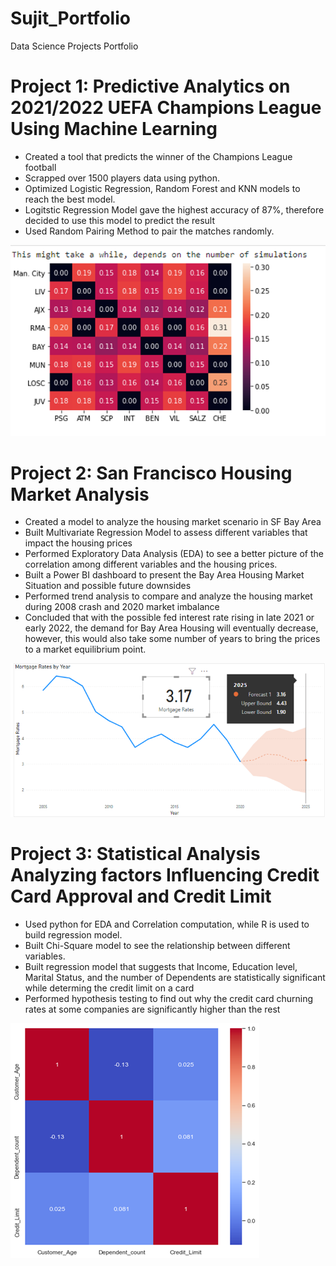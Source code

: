 # Sujit_Portfolio
Data Science Projects Portfolio


# Project 1: Predictive Analytics on 2021/2022 UEFA Champions League Using Machine Learning
  - Created a tool that predicts the winner of the Champions League football
  - Scrapped over 1500 players data using python.
  - Optimized Logistic Regression, Random Forest and KNN models to reach the best model. 
  - Logitstic Regression Model gave the highest accuracy of 87%, therefore decided to use this model to predict the result
  - Used Random Pairing Method to pair the matches randomly.
  
  
 ![](https://github.com/adhikarisujit01/Sujit_Portfolio/blob/main/images/soccer%20eda.png)


# Project 2: San Francisco Housing Market Analysis
  - Created a model to analyze the housing market scenario in SF Bay Area
  - Built Multivariate Regression Model to assess different variables that impact the housing prices
  - Performed Exploratory Data Analysis (EDA) to see a better picture of the correlation among different variables and the housing prices.
  - Built a Power BI dashboard to present the Bay Area Housing Market Situation and possible future downsides
  - Performed trend analysis to compare and analyze the housing market during 2008 crash and 2020 market imbalance
  - Concluded that with the possible fed interest rate rising in late 2021 or early 2022, the demand for Bay Area Housing will eventually decrease, however, this would       also take some number of years to bring the prices to a market equilibrium point.
  
  ![](https://github.com/adhikarisujit01/Sujit_Portfolio/blob/main/images/housing%20EDA.png)


# Project 3: Statistical Analysis Analyzing factors Influencing Credit Card Approval and Credit Limit
  - Used python for EDA and Correlation computation, while R is used to build regression model.
  - Built Chi-Square model to see the relationship between different variables.
  - Built regression model that suggests that Income, Education level, Marital Status, and the number of Dependents are statistically significant while determing the         credit limit on a card
  - Performed hypothesis testing to find out why the credit card churning rates at some companies are significantly higher than the rest


  ![](https://github.com/adhikarisujit01/Sujit_Portfolio/blob/main/images/Credit%20Card%20EDA.png)
